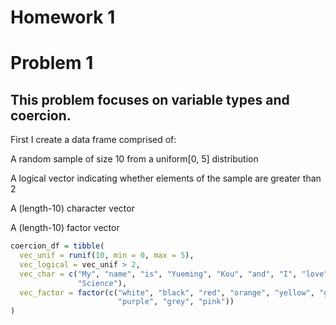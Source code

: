 Homework 1
================

Problem 1
=========

This problem focuses on variable types and coercion.
----------------------------------------------------

First I create a data frame comprised of:

A random sample of size 10 from a uniform\[0, 5\] distribution

A logical vector indicating whether elements of the sample are greater than 2

A (length-10) character vector

A (length-10) factor vector

``` r
coercion_df = tibble(
  vec_unif = runif(10, min = 0, max = 5),
  vec_logical = vec_unif > 2,
  vec_char = c("My", "name", "is", "Yueming", "Kou", "and", "I", "love", "Data", 
               "Science"),
  vec_factor = factor(c("white", "black", "red", "orange", "yellow", "green", "blue", 
                        "purple", "grey", "pink"))
)
```
